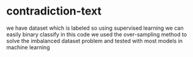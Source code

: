 # contradiction-text
we have dataset which is labeled so using supervised learning we can easily binary classify
in this code we used the over-sampling method to solve the imbalanced dataset problem and tested with most models in machine learning 
